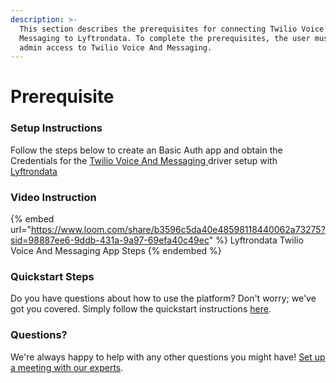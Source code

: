 ```yaml
---
description: >-
  This section describes the prerequisites for connecting Twilio Voice And
  Messaging to Lyftrondata. To complete the prerequisites, the user must have
  admin access to Twilio Voice And Messaging.
---
```


# Prerequisite

### Setup Instructions

Follow the steps below to create an Basic Auth app and obtain the Credentials for the [Twilio Voice And Messaging](https://www.lyftrondata.com/integration/business-analytics/twillio/)[ ](https://www.lyftrondata.com/integration/freshdesk/)driver setup with [Lyftrondata](https://www.lyftrondata.com)

### Video Instruction

{% embed url="https://www.loom.com/share/b3596c5da40e48598118440062a73275?sid=98887ee6-9ddb-431a-9a97-69efa40c49ec" %}
Lyftrondata Twilio Voice And Messaging App Steps
{% endembed %}

### Quickstart Steps

Do you have questions about how to use the platform? Don't worry; we've got you covered. Simply follow the quickstart instructions [here](./).

### Questions? <a href="#questions" id="questions"></a>

We're always happy to help with any other questions you might have! [Set up a meeting with our experts](https://www.lyftrondata.com/book-a-meeting/).
